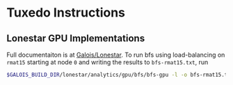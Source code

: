 # Tuxedo Instructions

## Lonestar GPU Implementations

Full documentaiton is at [Galois/Lonestar](https://github.com/IntelligentSoftwareSystems/Galois/tree/master/lonestar/analytics/gpu/bfs).
To run bfs using load-balancing on `rmat15` starting at node `0` and writing
the results to `bfs-rmat15.txt`, run
```bash
$GALOIS_BUILD_DIR/lonestar/analytics/gpu/bfs/bfs-gpu -l -o bfs-rmat15.txt -s 0 /net/ohm/export/iss/dist-inputs/rmat15.gr
```
